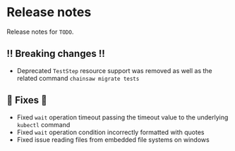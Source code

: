 # Release notes

Release notes for `TODO`.

<!--
## 💫 New features 💫

## ✨ UI changes ✨

## ⭐ Examples ⭐

## ⛵ Tutorials ⛵

## 📚 Docs 📚

## 🎸 Misc 🎸
-->

## ‼️ Breaking changes ‼️

- Deprecated `TestStep` resource support was removed as well as the related command `chainsaw migrate tests`

## 🔧 Fixes 🔧

- Fixed `wait` operation timeout passing the timeout value to the underlying `kubectl` command
- Fixed `wait` operation condition incorrectly formatted with quotes
- Fixed issue reading files from embedded file systems on windows
